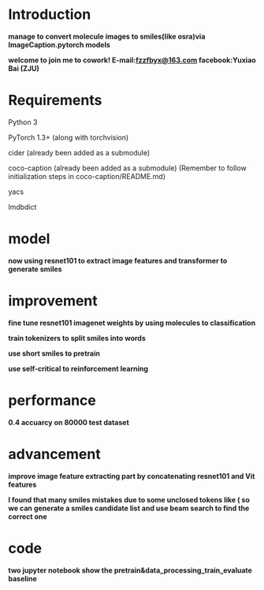# Introduction

**manage to convert molecule images to smiles(like osra)via ImageCaption.pytorch models**

**welcome to join me to cowork! E-mail:fzzfbyx@163.com facebook:Yuxiao Bai (ZJU)**


# Requirements

Python 3

PyTorch 1.3+ (along with torchvision)

cider (already been added as a submodule)

coco-caption (already been added as a submodule) (Remember to follow initialization steps in coco-caption/README.md)

yacs

lmdbdict


# model

**now using resnet101 to extract image features and transformer to generate smiles**


# improvement

**fine tune resnet101 imagenet weights by using molecules to classification**

**train tokenizers to split smiles into words**

**use short smiles to pretrain**

**use self-critical to reinforcement learning**


# performance

**0.4 accuarcy on 80000 test dataset**


# advancement

**improve image feature extracting part by concatenating resnet101 and Vit features**

**I found that many smiles mistakes due to some unclosed tokens like ( so we can generate a smiles candidate list and use beam search to find the correct one**


# code

**two jupyter notebook show the pretrain&data_processing_train_evaluate baseline**







